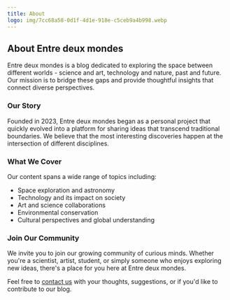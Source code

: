 ```yaml
---
title: About
logo: img/7cc68a58-0d1f-4d1e-918e-c5ceb9a4b998.webp
---
```


## About Entre deux mondes

Entre deux mondes is a blog dedicated to exploring the space between different worlds - science and art, technology and nature, past and future. Our mission is to bridge these gaps and provide thoughtful insights that connect diverse perspectives.

### Our Story

Founded in 2023, Entre deux mondes began as a personal project that quickly evolved into a platform for sharing ideas that transcend traditional boundaries. We believe that the most interesting discoveries happen at the intersection of different disciplines.

### What We Cover

Our content spans a wide range of topics including:

- Space exploration and astronomy
- Technology and its impact on society
- Art and science collaborations
- Environmental conservation
- Cultural perspectives and global understanding

### Join Our Community

We invite you to join our growing community of curious minds. Whether you're a scientist, artist, student, or simply someone who enjoys exploring new ideas, there's a place for you here at Entre deux mondes.

Feel free to [contact us](/contact) with your thoughts, suggestions, or if you'd like to contribute to our blog.
